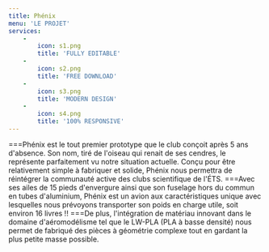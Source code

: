 ```yaml
---
title: Phénix
menu: 'LE PROJET'
services:
    -
        icon: s1.png
        title: 'FULLY EDITABLE'
    -
        icon: s2.png
        title: 'FREE DOWNLOAD'
    -
        icon: s3.png
        title: 'MODERN DESIGN'
    -
        icon: s4.png
        title: '100% RESPONSIVE'
---
```


===Phénix est le tout premier prototype que le club conçoit après 5 ans d'absence. Son nom, tiré de l'oiseau qui renait de ses cendres, le représente parfaitement vu notre situation actuelle. Conçu pour être relativement simple à fabriquer et solide, Phénix nous permettra de réintégrer la communauté active des clubs scientifique de l'ÉTS. 
===Avec ses ailes de 15 pieds d'envergure ainsi que son fuselage hors du commun en tubes d'aluminium, Phénix est un avion aux caractéristiques unique avec lesquelles nous prévoyons transporter son poids en charge utile, soit environ 16 livres !!
===De plus, l'intégration de matériau innovant dans le domaine d'aéromodélisme tel que le LW-PLA (PLA à basse densité) nous permet de fabriqué des pièces à géométrie complexe tout en gardant la plus petite masse possible.